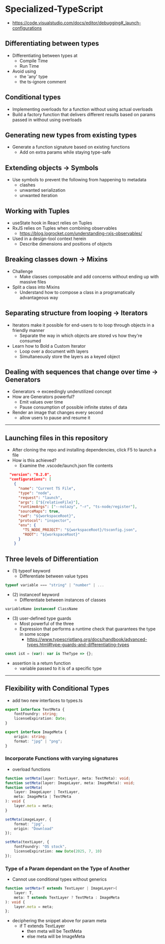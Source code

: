 # Specialized-TypeScript
- https://code.visualstudio.com/docs/editor/debugging#_launch-configurations

## Differentiating between types

- Differentiating between types at
  - Compile Time
  - Run Time
- Avoid using
  - the 'any' type
  - the ts-ignore comment

## Conditional types

- Implementing overloads for a function without using actual overloads
- Build a factory function that delivers different results based on params passed in without using overloads

## Generating new types from existing types

- Generate a function signature based on existing functions
  - Add on extra params while staying type-safe

## Extending objects &rarr; Symbols

- Use symbols to prevent the following from happening to metadata
  - clashes
  - unwanted serialization
  - unwanted iteration

## Working with Tuples

- useState hook in React relies on Tuples
- RxJS relies on Tuples when combining observables
  - https://blog.logrocket.com/understanding-rxjs-observables/
- Used in a design-tool context herein
  - Describe dimensions and positions of objects

## Breaking classes down &rarr; Mixins

- Challenge
  - Make classes composable and add concerns without ending up with massive files
- Split a class into Mixins
  - Understand how to compose a class in a programatically advantageous way

## Separating structure from looping &rarr; Iterators

- Iterators make it possible for end-users to to loop through objects in a friendly manner
  - Separate the way in which objects are stored vs how they're consumed
- Learn how to Bold a Custom Iterator
  - Loop over a document with layers
  - Simultaneously store the layers as a keyed object

## Dealing with sequences that change over time &rarr; Generators

- Generators &rarr; exceedingly underutilized concept
- How are Generators powerful?
  - Emit values over time
  - Pause consumption of possible infinite states of data
- Render an image that changes every second
  - allow users to pause and resume it

---

## Launching files in this repository

- After cloning the repo and installing dependencies, click F5 to launch a file
- How is this achieved?
  - Examine the .vscode/launch.json file contents

```json
  "version": "0.2.0",
  "configurations": [
    {
      "name": "Current TS File",
      "type": "node",
      "request": "launch",
      "args": ["${relativeFile}"],
      "runtimeArgs": ["--nolazy", "-r", "ts-node/register"],
      "sourceMaps": true,
      "cwd": "${workspaceRoot}",
      "protocol": "inspector",
      "env": {
        "TS_NODE_PROJECT": "${workspaceRoot}/tsconfig.json",
        "ROOT": "${workspaceRoot}"
      }
    }
```
## Three levels of Differentiation
- (1) typeof keyword
    - Differentiate between value types
```ts
typeof variable === "string" | "number" | ...
```
- (2) instanceof keyword
    - Differentiate between instances of classes
```ts
variableName instanceof ClassName
```
- (3) user-defined type guards
    - Most powerful of the three
    - Expression that performs a runtime check that guarantees the type in some scope
        - https://www.typescriptlang.org/docs/handbook/advanced-types.html#type-guards-and-differentiating-types
```ts
const isX = (var): var is TheType => {};
```
- assertion is a return function
    - variable passed to it is of a specific type 

--------------------------------------------
## Flexibility with Conditional Types
- add two new interfaces to types.ts
```ts
export interface TextMeta {
	fontFoundry: string;
	licenseExpiration: Date;
}

export interface ImageMeta {
	origin: string;
	format: "jpg" | "png";
}
```
### Incorporate Functions with varying signatures
- overload functions
```ts
function setMeta(layer: TextLayer, meta: TextMeta): void;
function setMeta(layer: ImageLayer, meta: ImageMeta): void;
function setMeta(
	layer: ImageLayer | TextLayer,
	meta: ImageMeta | TextMeta
): void {
	layer.meta = meta;
}

setMeta(imageLayer, {
	format: "jpg",
	origin: "Download"
});

setMeta(textLayer, {
	fontFoundry: "OS stock",
	licenseExpiration: new Date(2025, 7, 10)
});
```

### Type of a Param dependant on the Type of Another
- Cannot use conditional types without generics
```ts
function setMeta<T extends TextLayer | ImageLayer>(
	layer: T,
	meta: T extends TextLayer ? TextMeta : ImageMeta
): void {
	layer.meta = meta;
};
```
- deciphering the snippet above for param meta
    - if T extends TextLayer 
        - then meta will be TextMeta
        - else meta will be ImageMeta
